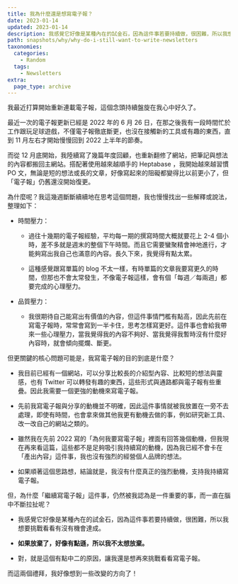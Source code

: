 ```yaml
---
title: 我為什麼還是想寫電子報？
date: 2023-01-14
updated: 2023-01-14
description: 我感覺它好像是某種內在的試金石，因為這件事若要持續做，很困難，所以我想要挑戰看看有沒有機會達成。
path: snapshots/why/why-do-i-still-want-to-write-newsletters
taxonomies:
  categories: 
    - Random
  tags: 
    - Newsletters
extra:
  page_type: archive
---
```


我最近打算開始重新連載電子報，這個念頭持續盤旋在我心中好久了。

最近一次的電子報更新已經是 2022 年的 6 月 26 日，在那之後我有一段時間忙於工作跟玩足球遊戲，不僅電子報徹底斷更，也沒在接觸新的工具或有趣的東西，直到 11 月左右才開始慢慢回到 2022 上半年的節奏。

而從 12 月底開始，我陸續寫了幾篇年度回顧，也重新翻修了網站，把筆記與想法的內容都搬回主網站。搭配著使用越來越順手的 Heptabase ，我開始越來越習慣 PO 文，無論是短的想法或長的文章，好像寫起來的阻礙都變得比以前更小了，但「電子報」仍舊還沒開始復更。

為什麼呢？我這幾週斷斷續續地在思考這個問題，我也慢慢找出一些解釋或說法，整理如下：

* 時間壓力：

  * 過往十幾期的電子報經驗，平均每一期的撰寫時間大概就要花上 2-4 個小時，差不多就是週末的整個下午時間。而且它需要蠻聚精會神地進行，才能夠寫出我自己也滿意的內容。長久下來，我覺得有點太累。

  * 這種感覺跟寫單篇的 blog 不太一樣，有時單篇的文章我要寫更久的時間，但那也不會太常發生，不像電子報這樣，會有個「每週／每兩週」都要完成的心理壓力。

* 品質壓力：

  * 我很期待自己能寫出有價值的內容，但這件事情門檻有點高，因此先前在寫電子報時，常常會寫到一半卡住，思考怎樣寫更好。這件事也會給我帶來一些心理壓力，當我覺得我的內容不夠好、當我覺得我暫時沒有什麼好內容時，就會傾向擺爛、斷更。

但更關鍵的核心問題可能是，我寫電子報的目的到底是什麼？

* 我目前已經有一個網站，可以分享比較長的介紹型內容、比較短的想法與靈感，也有 Twitter 可以轉發有趣的東西，這些形式與通路都與電子報有些重疊。因此我需要一個更強的動機來寫電子報。

* 先前我寫電子報與分享的動機並不明確，因此這件事情就被我放置在一旁不去處理，即使有時間，也會拿來做其他我更有動機去做的事，例如研究新工具、改一改自己的網站之類的。

* 雖然我在先前 2022 寫的「為何我要寫電子報」裡面有回答幾個動機，但我現在再來看這篇，這些都不是足夠吸引我持續寫的動機，因為我已經不會卡在「產出內容」這件事，我也沒有強烈的經營個人品牌的想法。

* 如果順著這個思路想，結論就是，我沒有什麼真正的強烈動機，支持我持續寫電子報。


但，為什麼「繼續寫電子報」這件事，仍然被我認為是一件重要的事，而一直在腦中不斷拉扯呢？

* 我感覺它好像是某種內在的試金石，因為這件事若要持續做，很困難，所以我想要挑戰看看有沒有機會達成。

* **如果放棄了，好像有點遜，所以我不太想放棄。**

* 對，就是這個有點中二的原因，讓我還是想再來挑戰看看寫電子報。

而這兩個禮拜，我好像想到一些改變的方向了！